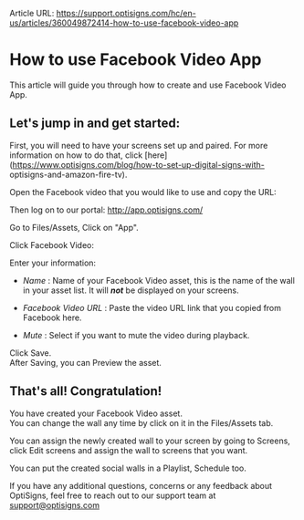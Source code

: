 Article URL: https://support.optisigns.com/hc/en-us/articles/360049872414-how-to-use-facebook-video-app

# How to use Facebook Video App

This article will guide you through how to create and use Facebook Video App.

## **Let's jump in and get started:**

First, you will need to have your screens set up and paired. For more
information on how to do that, click
[here](https://www.optisigns.com/blog/how-to-set-up-digital-signs-with-
optisigns-and-amazon-fire-tv).

Open the Facebook video that you would like to use and copy the URL:

Then log on to our portal: <http://app.optisigns.com/>

Go to Files/Assets, Click on "App".

Click Facebook Video:

Enter your information:

  * _Name_ : Name of your Facebook Video asset, this is the name of the wall in your asset list. It will  _**not**_ be displayed on your screens.

  * _Facebook Video URL_ : Paste the video URL link that you copied from Facebook here. 

  * _Mute_ : Select if you want to mute the video during playback.

Click Save.  
After Saving, you can Preview the asset.  
  

## **That's all! Congratulation!**

You have created your Facebook Video asset.  
You can change the wall any time by click on it in the Files/Assets tab.

You can assign the newly created wall to your screen by going to Screens,
click Edit screens and assign the wall to screens that you want.

You can put the created social walls in a Playlist, Schedule too.

If you have any additional questions, concerns or any feedback about
OptiSigns, feel free to reach out to our support team at
[support@optisigns.com](mailto:support@optisigns.com)


